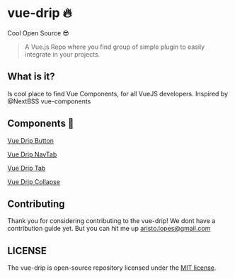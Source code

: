 # vue-drip 🔥
Cool Open Source 😎

> A Vue.js Repo where you find group of simple plugin to easily integrate in your projects.

## What is it?

Is cool place to find Vue Components, for all VueJS developers. 
Inspired by @NextBSS vue-components


## Components 🎨

[Vue Drip Button](https://arikardnoir.github.io/vue-drip-button/)

[Vue Drip NavTab](https://arikardnoir.github.io/vue-drip-navtab/)

[Vue Drip Tab](https://github.com/arikardnoir/vue-drip-navtab)

[Vue Drip Collapse](https://arikardnoir.github.io/vue-drip-collapse/)

## Contributing

Thank you for considering contributing to the vue-drip! We dont have a contribution guide yet. But you can hit me up aristo.lopes@gmail.com



## LICENSE

The vue-drip is open-source repository licensed under the [MIT license](https://opensource.org/licenses/MIT).
